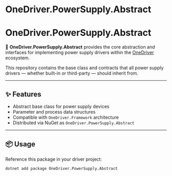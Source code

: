 # OneDriver.PowerSupply.Abstract
# OneDriver.PowerSupply.Abstract

🔌 **OneDriver.PowerSupply.Abstract** provides the core abstraction and interfaces for implementing power supply drivers within the [OneDriver](https://github.com/himalayanpeaks/OneDriver) ecosystem.

This repository contains the base class and contracts that all power supply drivers — whether built-in or third-party — should inherit from.

---

## ✨ Features

- Abstract base class for power supply devices
- Parameter and process data structures
- Compatible with `OneDriver.Framework` architecture
- Distributed via NuGet as `OneDriver.PowerSupply.Abstract`

---

## 📦 Usage

Reference this package in your driver project:

```bash
dotnet add package OneDriver.PowerSupply.Abstract

